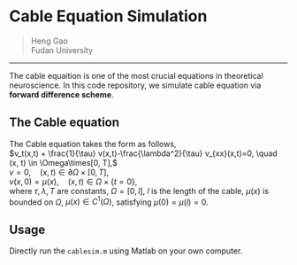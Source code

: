 # Cable Equation Simulation
> Heng Gao  
> Fudan University  
---
The cable equaition is one of the most crucial equations in theoretical neuroscience. In this code repository, we simulate cable equation via **forward difference scheme**.

## The Cable equation
The Cable equation takes the form as follows,   
$v_t(x,t) + \frac{1}{\tau} v(x,t)-\frac{\lambda^2}{\tau} v_{xx}(x,t)=0, \quad (x, t) \in \Omega\times[0, T],$    
$v = 0 , \quad(x, t)\in \partial \Omega \times [0, T],$  
$v(x, 0) = \mu(x), \quad (x, t)\in \Omega\times \{ t=0 \},$  
where $\tau, \lambda, T$ are constants, $\Omega=[0, l]$, $l$ is the length of the cable, $\mu(x)$ is bounded on $\Omega$, $\mu(x)\in C^1(\Omega)$, satisfying $\mu(0)=\mu(l)=0$.

## Usage
Directly run the `cablesim.m` using Matlab on your own computer.





